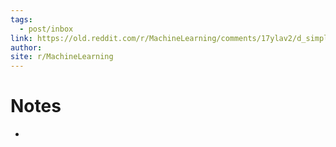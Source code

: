 ```yaml
---
tags:
  - post/inbox
link: https://old.reddit.com/r/MachineLearning/comments/17ylav2/d_simplest_mathematical_example_of_a_function/
author: 
site: r/MachineLearning
---
```

# Notes
- 